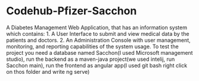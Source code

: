 # Codehub-Pfizer-Sacchon
A Diabetes Management Web Application, that has  an information system which contains: 1. A User Interface to submit and view medical data by the patients and doctors. 2. An Administration Console with user management, monitoring, and reporting capabilities of the system usage.
To test the project you need a database named Sacchon(I used Microsoft management studio), run the backend as a maven-java project(we used intelij, run Sacchon main), run the frontend as angular app(I used git bash right click on thos folder and write ng serve)
